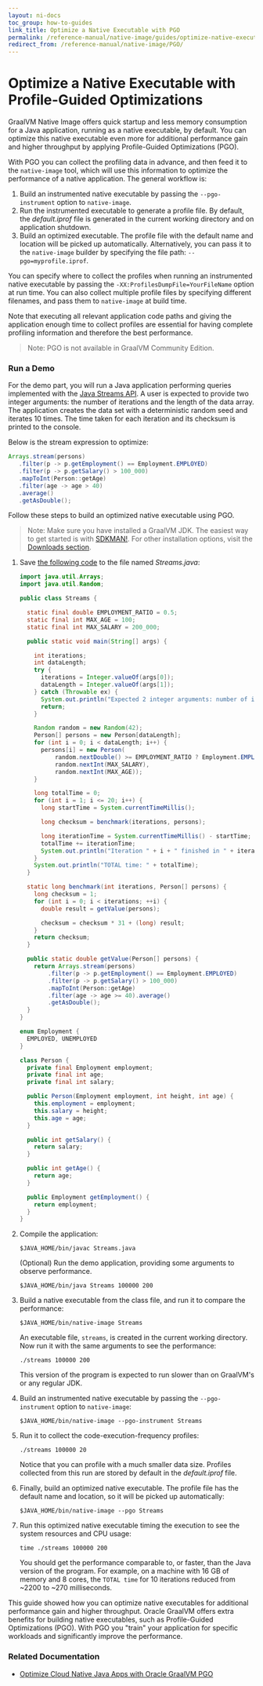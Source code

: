 ```yaml
---
layout: ni-docs
toc_group: how-to-guides
link_title: Optimize a Native Executable with PGO
permalink: /reference-manual/native-image/guides/optimize-native-executable-with-pgo/
redirect_from: /reference-manual/native-image/PGO/
---
```


# Optimize a Native Executable with Profile-Guided Optimizations

GraalVM Native Image offers quick startup and less memory consumption for a Java application, running as a native executable, by default. 
You can optimize this native executable even more for additional performance gain and higher throughput by applying Profile-Guided Optimizations (PGO).

With PGO you can collect the profiling data in advance, and then feed it to the `native-image` tool, which will use this information to optimize the performance of a native application.
The general workflow is:
1. Build an instrumented native executable by passing the `--pgo-instrument` option to `native-image`. 
2. Run the instrumented executable to generate a profile file. By default, the _default.iprof_ file is generated in the current working directory and on application shutdown.
3. Build an optimized executable. The profile file with the default name and location will be picked up automatically. Alternatively, you can pass it to the `native-image` builder by specifying the file path: `--pgo=myprofile.iprof`.

You can specify where to collect the profiles when running an instrumented native executable by passing the `-XX:ProfilesDumpFile=YourFileName` option at run time. 
You can also collect multiple profile files by specifying different filenames, and pass them to `native-image` at build time.

Note that executing all relevant application code paths and giving the application enough time to collect profiles are essential for having complete profiling information and therefore the best performance.

> Note: PGO is not available in GraalVM Community Edition.

### Run a Demo

For the demo part, you will run a Java application performing queries implemented with the [Java Streams API](https://docs.oracle.com/javase/8/docs/api/java/util/stream/package-summary.html). A user is expected to provide two integer arguments: the number of iterations and the length of the data array. The application creates the data set with a deterministic random seed and iterates 10 times. The time taken for each iteration  and its checksum is printed to the console.

Below is the stream expression to optimize:

```java
Arrays.stream(persons)
   .filter(p -> p.getEmployment() == Employment.EMPLOYED)
   .filter(p -> p.getSalary() > 100_000)
   .mapToInt(Person::getAge)
   .filter(age -> age > 40)
   .average()
   .getAsDouble();
```

Follow these steps to build an optimized native executable using PGO.

> Note: Make sure you have installed a GraalVM JDK. The easiest way to get started is with [SDKMAN!](https://sdkman.io/jdks#graal). For other installation options, visit the [Downloads section](https://www.graalvm.org/downloads/).

1.  Save [the following code](https://github.com/graalvm/graalvm-demos/blob/master/streams/Streams.java) to the file named _Streams.java_:

    ```java
    import java.util.Arrays;
    import java.util.Random;

    public class Streams {

      static final double EMPLOYMENT_RATIO = 0.5;
      static final int MAX_AGE = 100;
      static final int MAX_SALARY = 200_000;

      public static void main(String[] args) {

        int iterations;
        int dataLength;
        try {
          iterations = Integer.valueOf(args[0]);
          dataLength = Integer.valueOf(args[1]);
        } catch (Throwable ex) {
          System.out.println("Expected 2 integer arguments: number of iterations, length of data array");
          return;
        }

        Random random = new Random(42);
        Person[] persons = new Person[dataLength];
        for (int i = 0; i < dataLength; i++) {
          persons[i] = new Person(
              random.nextDouble() >= EMPLOYMENT_RATIO ? Employment.EMPLOYED : Employment.UNEMPLOYED,
              random.nextInt(MAX_SALARY),
              random.nextInt(MAX_AGE));
        }

        long totalTime = 0;
        for (int i = 1; i <= 20; i++) {
          long startTime = System.currentTimeMillis();

          long checksum = benchmark(iterations, persons);

          long iterationTime = System.currentTimeMillis() - startTime;
          totalTime += iterationTime;
          System.out.println("Iteration " + i + " finished in " + iterationTime + " milliseconds with checksum " + Long.toHexString(checksum));
        }
        System.out.println("TOTAL time: " + totalTime);
      }

      static long benchmark(int iterations, Person[] persons) {
        long checksum = 1;
        for (int i = 0; i < iterations; ++i) {
          double result = getValue(persons);

          checksum = checksum * 31 + (long) result;
        }
        return checksum;
      }

      public static double getValue(Person[] persons) {
        return Arrays.stream(persons)
            .filter(p -> p.getEmployment() == Employment.EMPLOYED)
            .filter(p -> p.getSalary() > 100_000)
            .mapToInt(Person::getAge)
            .filter(age -> age >= 40).average()
            .getAsDouble();
      }
    }

    enum Employment {
      EMPLOYED, UNEMPLOYED
    }

    class Person {
      private final Employment employment;
      private final int age;
      private final int salary;

      public Person(Employment employment, int height, int age) {
        this.employment = employment;
        this.salary = height;
        this.age = age;
      }

      public int getSalary() {
        return salary;
      }

      public int getAge() {
        return age;
      }

      public Employment getEmployment() {
        return employment;
      }
    }
    ```

2.  Compile the application:
    ```shell 
    $JAVA_HOME/bin/javac Streams.java
    ```
    (Optional) Run the demo application, providing some arguments to observe performance.
    ```shell
    $JAVA_HOME/bin/java Streams 100000 200
    ```

3. Build a native executable from the class file, and run it to compare the performance:
    ```shell
    $JAVA_HOME/bin/native-image Streams
    ```
    An executable file, `streams`, is created in the current working directory. 
    Now run it with the same arguments to see the performance:

    ```shell
    ./streams 100000 200
    ```
    This version of the program is expected to run slower than on GraalVM's or any regular JDK.

4. Build an instrumented native executable by passing the `--pgo-instrument` option to `native-image`:
    
    ```shell
    $JAVA_HOME/bin/native-image --pgo-instrument Streams
    ```
5. Run it to collect the code-execution-frequency profiles:

    ```shell
    ./streams 100000 20
    ```

    Notice that you can profile with a much smaller data size.
    Profiles collected from this run are stored by default in the _default.iprof_ file.

6. Finally, build an optimized native executable. The profile file has the default name and location, so it will be picked up automatically:

    ```shell
    $JAVA_HOME/bin/native-image --pgo Streams
    ```

7. Run this optimized native executable timing the execution to see the system resources and CPU usage:
    ```
    time ./streams 100000 200
    ```
    You should get the performance comparable to, or faster, than the Java version of the program. For example, on a machine with 16 GB of memory and 8 cores, the `TOTAL time` for 10 iterations reduced from ~2200 to ~270 milliseconds.

This guide showed how you can optimize native executables for additional performance gain and higher throughput.
Oracle GraalVM offers extra benefits for building native executables, such as Profile-Guided Optimizations (PGO). 
With PGO you "train" your application for specific workloads and significantly improve the performance.

### Related Documentation

- [Optimize Cloud Native Java Apps with Oracle GraalVM PGO](https://luna.oracle.com/lab/3f0b7c86-6105-4b7a-9a3b-eb73b251a1aa)